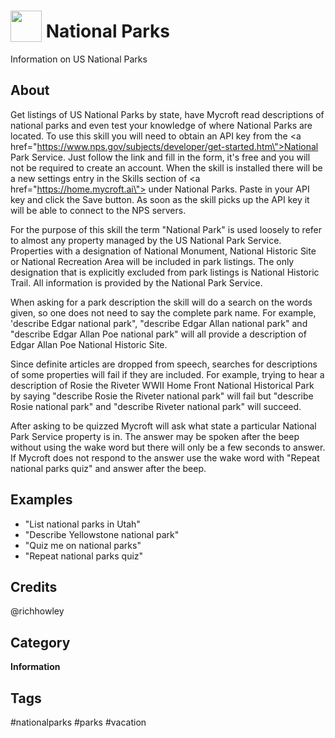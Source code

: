 # <img src='https://rawgithub.com/FortAwesome/Font-Awesome/master/advanced-options/raw-svg/solid/tree.svg' card_color='#40DBB0' width='50' height='50' style='vertical-align:bottom'/> National Parks
Information on US National Parks

## About 
Get listings of US National Parks by state, have Mycroft read descriptions of  national parks and even test your knowledge of where National Parks are located.  To use this skill  you will need to obtain an API key from the <a href=\"https://www.nps.gov/subjects/developer/get-started.htm\">National Park Service</a>.  Just follow the link and fill in the form, it's free and you will not be required to create an account.  When the skill is installed there will be a new settings entry in the Skills section of <a href=\"https://home.mycroft.ai\"> under National Parks.  Paste in your API key and click the Save button.  As soon as the skill picks up the API key it will be able to connect to the NPS servers.
  
For the purpose of this skill the term "National Park" is used loosely to refer to almost any property managed by the US National Park Service.  Properties with a designation of  National Monument, National Historic Site or National Recreation Area will be included in park listings.   The only designation that is explicitly excluded from park listings is National Historic Trail.  All information is provided by the National Park Service.

When asking for a park description the skill will do a search on the words given, so one does not need to say the complete park name.  For example, 'describe Edgar national park", "describe Edgar Allan national park" and "describe Edgar Allan Poe national park" will all provide a description of Edgar Allan Poe National Historic Site.  

Since definite articles are dropped from speech, searches for descriptions of some properties will fail if they are included.  For example, trying to hear a description of Rosie the Riveter WWII Home Front National Historical Park by saying "describe Rosie the Riveter national park" will fail but "describe Rosie national park" and "describe Riveter national park" will succeed.

After asking to be quizzed Mycroft will ask what state a particular National Park Service property is in.  The answer may be spoken after the beep without using the wake word but there will only be a few seconds to answer.  If Mycroft does not respond to the answer use the wake word with "Repeat national parks quiz" and answer after the beep.



## Examples 
* "List national parks in Utah"
* "Describe Yellowstone national park"
* "Quiz me on national parks"
* "Repeat national parks quiz"

## Credits 
@richhowley

## Category
**Information**

## Tags
#nationalparks
#parks
#vacation
